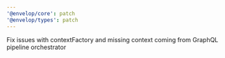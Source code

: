 ```yaml
---
'@envelop/core': patch
'@envelop/types': patch
---
```


Fix issues with contextFactory and missing context coming from GraphQL pipeline orchestrator
